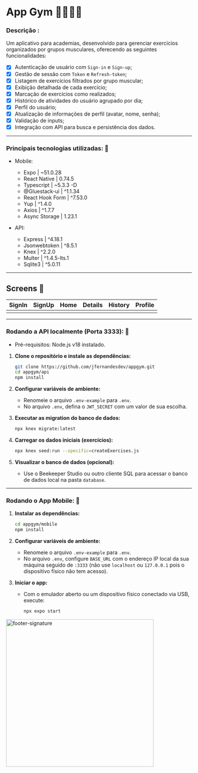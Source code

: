 # App Gym 🏋🏽💪🏽

### Descrição : 
Um aplicativo para academias, desenvolvido para gerenciar exercícios organizados por grupos musculares, oferecendo as seguintes funcionalidades:

- [x] Autenticação de usuário com `Sign-in` e `Sign-up`;
- [x] Gestão de sessão com `Token` e `Refresh-token`;
- [x] Listagem de exercícios filtrados por grupo muscular;
- [x] Exibição detalhada de cada exercício;
- [x] Marcação de exercícios como realizados;
- [x] Histórico de atividades do usuário agrupado por dia;
- [x] Perfil do usuário;
- [x] Atualização de informações de perfil (avatar, nome, senha);
- [x] Validação de inputs;
- [x] Integração com API para busca e persistência dos dados.

---

### Principais tecnologias utilizadas: 🚀

- Mobile:
  - Expo | ~51.0.28
  - React Native | 0.74.5
  - Typescript | ~5.3.3 -D
  - @Gluestack-ui | ^1.1.34
  - React Hook Form | ^7.53.0
  - Yup | ^1.4.0
  - Axios | ^1.7.7
  - Async Storage | 1.23.1

- API:
  - Express | ^4.18.1
  - Jsonwebtoken | ^8.5.1
  - Knex | ^2.2.0
  - Multer | ^1.4.5-lts.1
  - Sqlite3 | ^5.0.11

---

## Screens 📲

| SignIn | SignUp | Home | Details | History | Profile |
| --- | --- | --- | --- | --- | --- | 
| <img src="" /> | <img src="" /> | <img src="" /> | <img src="" /> | <img src="" /> | <img src="" /> |

---

### Rodando a API localmente (Porta 3333): 🔌

- Pré-requisitos: Node.js v18 instalado.

1. **Clone o repositório e instale as dependências:**
   ```bash
   git clone https://github.com/jfernandesdev/appgym.git
   cd appgym/api
   npm install
   ```

2. **Configurar variáveis de ambiente:**
   - Renomeie o arquivo `.env-example` para `.env`.
   - No arquivo `.env`, defina o `JWT_SECRET` com um valor de sua escolha.

3. **Executar as migration do banco de dados:**
   ```bash
   npx knex migrate:latest
   ```

4. **Carregar os dados iniciais (exercícios):**
   ```bash
   npx knex seed:run --specific=createExercises.js
   ```

5. **Visualizar o banco de dados (opcional):**
   - Use o Beekeeper Studio ou outro cliente SQL para acessar o banco de dados local na pasta `database`.

---

### Rodando o App Mobile: 📱

1. **Instalar as dependências:**
   ```bash
   cd appgym/mobile
   npm install
   ```

2. **Configurar variáveis de ambiente:**
   - Renomeie o arquivo `.env-example` para `.env`.
   - No arquivo `.env`, configure `BASE_URL` com o endereço IP local da sua máquina seguido de `:3333` (não use `localhost` ou `127.0.0.1` pois o dispositivo físico não tem acesso).

3. **Iniciar o app:**
   - Com o emulador aberto ou um dispositivo físico conectado via USB, execute:
     ```bash
     npx expo start
     ```

<img src="https://i.ibb.co/Yckq764/footer-signature.png" alt="footer-signature" border="0"  width='400px' />

